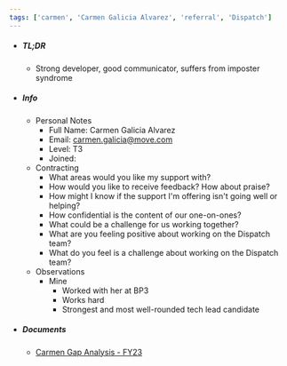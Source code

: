```yaml
---
tags: ['carmen', 'Carmen Galicia Alvarez', 'referral', 'Dispatch']
---
```


- ##### TL;DR
	- Strong developer, good communicator, suffers from imposter syndrome
- ##### Info
	- Personal Notes
		- Full Name: Carmen Galicia Alvarez
		- Email: [carmen.galicia@move.com](mailto:carmen.galicia@move.com)
		- Level: T3
		- Joined:
	- Contracting
		- What areas would you like my support with?  
		- How would you like to receive feedback? How about praise?  
		- How might I know if the support I'm offering isn't going well or helping?  
		- How confidential is the content of our one-on-ones?
		- What could be a challenge for us working together?
		- What are you feeling positive about working on the Dispatch team?
		- What do you feel is a challenge about working on the Dispatch team?
	- Observations
		- Mine
			- Worked with her at BP3
			- Works hard
			- Strongest and most well-rounded tech lead candidate
- ##### Documents
	- [Carmen Gap Analysis - FY23](https://docs.google.com/spreadsheets/d/1zfhri9_upbLB5elA4sPuafAAzZHEKz1-5bjg2gpbdBs/edit#gid=652698634)